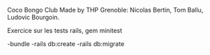 Coco Bongo Club
Made by THP Grenoble: Nicolas Bertin, Tom Ballu, Ludovic Bourgoin.

Exercice sur les tests rails, gem minitest

-bundle
-rails db:create
-rails db:migrate
